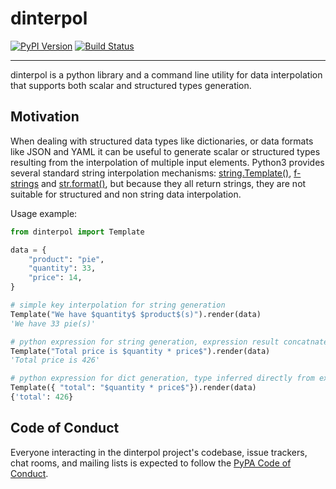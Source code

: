 # dinterpol

[![PyPI Version][pypi-v-image]][pypi-v-link]
[![Build Status][travis-image]][travis-link]

---

dinterpol is a python library and a command line utility for data interpolation that supports both scalar and structured types generation.


## Motivation
When dealing with structured data types like dictionaries, or data formats like JSON and YAML it can be useful to generate scalar or structured types resulting from the interpolation of multiple input elements. Python3 provides several standard string interpolation mechanisms: [string.Template()], [f-strings] and [str.format()], but because they all return strings, they are not suitable for structured and non string data interpolation.


[string.Template()]: https://docs.python.org/3/library/string.html#string.Template
[f-strings]: https://docs.python.org/3/reference/lexical_analysis.html#f-strings
[str.format()]: https://docs.python.org/3/library/stdtypes.html#str.format

Usage example:

```python
from dinterpol import Template

data = {
    "product": "pie",
    "quantity": 33,
    "price": 14,
}

# simple key interpolation for string generation
Template("We have $quantity$ $product$(s)").render(data)
'We have 33 pie(s)'

# python expression for string generation, expression result concatnated with string
Template("Total price is $quantity * price$").render(data)
'Total price is 426'

# python expression for dict generation, type inferred directly from expression's eval()
Template({ "total": "$quantity * price$"}).render(data)
{'total': 426}
```

## Code of Conduct

Everyone interacting in the dinterpol project's codebase, issue trackers, chat
rooms, and mailing lists is expected to follow the [PyPA Code of Conduct].


[appveyor-image]: https://img.shields.io/appveyor/ci/d0ugal/OpenPipe/master.svg
[appveyor-link]: https://ci.appveyor.com/project/d0ugal/OpenPipe
[codecov-image]: http://codecov.io/github/OpenPipe/dinterpol/coverage.svg?branch=master
[codecov-link]: http://codecov.io/github/OpenPipe/dinterpol?branch=master
[landscape-image]: https://landscape.io/github/OpenPipe/dinterpol/master/landscape.svg?style=flat
[landscape-link]: https://landscape.io/github/OpenPipe/dinterpol/master
[pypi-v-image]: https://img.shields.io/pypi/v/dinterpol.svg
[pypi-v-link]: https://pypi.org/project/dinterpol/
[travis-image]: https://img.shields.io/travis/OpenPipe/dinterpol/master.svg
[travis-link]: https://travis-ci.org/OpenPipe/dinterpol

[dinterpol]: https://dinterpol.OpenPipe.org
[PyPA Code of Conduct]: https://www.pypa.io/en/latest/code-of-conduct/

